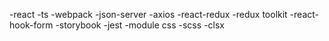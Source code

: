-react
-ts
-webpack
-json-server
-axios
-react-redux
-redux toolkit
-react-hook-form
-storybook
-jest
-module css
-scss
-clsx

